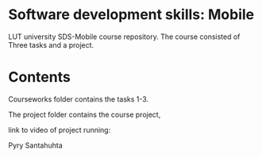 # Software development skills: Mobile

LUT university SDS-Mobile course repository. The course consisted of Three tasks and a project.

# Contents

Courseworks folder contains the tasks 1-3.

The project folder contains the course project,

link to video of project running:


Pyry Santahuhta
